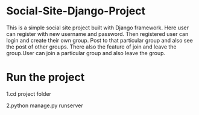 # Social-Site-Django-Project
This is a simple social site project built with Django framework. Here user can register with new username and password.
Then registered user can login and create their own group. Post to that particular group and also see the post of other groups.
There also the feature of join and leave the group.User can join a particular group and also leave the group.

# Run the project
1.cd project folder


2.python manage.py runserver
